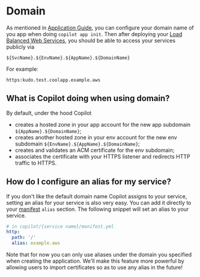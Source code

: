 # Domain

As mentioned in [Application Guide](../concepts/applications.en.md#additional-app-configurations), you can configure your domain name of you app when doing `copilot app init`. Then after deploying your [Load Balanced Web Services](https://aws.github.io/copilot-cli/docs/concepts/services/#load-balanced-web-service), you should be able to access your services publicly via

```
${SvcName}.${EnvName}.${AppName}.${DomainName}
```

For example:

```
https:kudo.test.coolapp.example.aws
```
## What is Copilot doing when using domain?
By default, under the hood Copilot

* creates a hosted zone in your app account for the new app subdomain `${AppName}.${DomainName}`;
* creates another hosted zone in your env account for the new env subdomain `${EnvName}.${AppName}.${DomainName}`;
* creates and validates an ACM certificate for the env subdomain;
* associates the certificate with your HTTPS listener and redirects HTTP traffic to HTTPS.

## How do I configure an alias for my service?
If you don't like the default domain name Copilot assigns to your service, setting an alias for your service is also very easy. You can add it directly to your [manifest](https://aws.github.io/copilot-cli/docs/manifest/overview) `alias` section. The following snippet will set an alias to your service.

``` yaml
# in copilot/{service name}/manifest.yml
http:
  path: '/'
  alias: example.aws
```

Note that for now you can only use aliases under the domain you specified when creating the application. We'll make this feature more powerful by allowing users to import certificates so as to use any alias in the future!